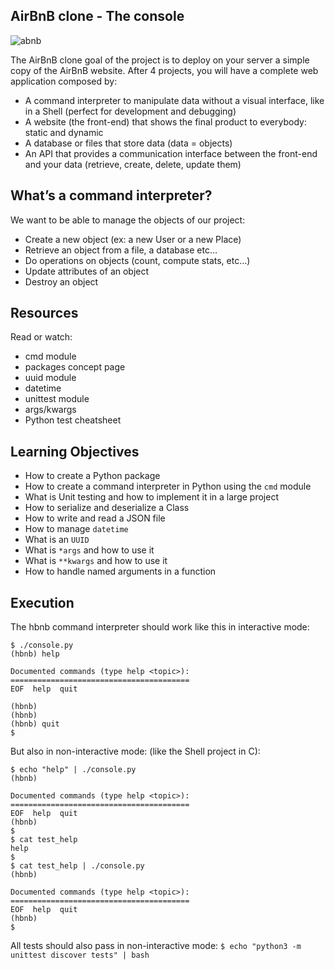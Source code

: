 ## AirBnB clone - The console




![abnb](https://github.com/binbashz/holbertonschool-AirBnB_clone/assets/124454895/de1041e6-7c3d-41bb-8e5a-1c4272dc9c42)

The AirBnB clone goal of the project is to deploy on your server a simple copy of the AirBnB website. After 4 projects, you will have a complete web application composed by:

* A command interpreter to manipulate data without a visual interface, like in a Shell (perfect for development and debugging)
* A website (the front-end) that shows the final product to everybody: static and dynamic
* A database or files that store data (data = objects)
* An API that provides a communication interface between the front-end and your data (retrieve, create, delete, update them)




## What’s a command interpreter?

We want to be able to manage the objects of our project:

-   Create a new object (ex: a new User or a new Place)
-   Retrieve an object from a file, a database etc…
-   Do operations on objects (count, compute stats, etc…)
-   Update attributes of an object
-   Destroy an object

## [](https://github.com/AngeiraT/holbertonschool-AirBnB_clone#resources)Resources

Read or watch:

-   cmd module
-   packages concept page
-   uuid module
-   datetime
-   unittest module
-   args/kwargs
-   Python test cheatsheet

## [](https://github.com/AngeiraT/holbertonschool-AirBnB_clone#learning-objectives)Learning Objectives

-   How to create a Python package
-   How to create a command interpreter in Python using the `cmd` module
-   What is Unit testing and how to implement it in a large project
-   How to serialize and deserialize a Class
-   How to write and read a JSON file
-   How to manage `datetime`
-   What is an `UUID`
-   What is `*args` and how to use it
-   What is `**kwargs` and how to use it
-   How to handle named arguments in a function

## [](https://github.com/AngeiraT/holbertonschool-AirBnB_clone#execution)Execution

The hbnb command interpreter should work like this in interactive mode:

```
$ ./console.py
(hbnb) help

Documented commands (type help <topic>):
========================================
EOF  help  quit

(hbnb) 
(hbnb) 
(hbnb) quit
$
```

But also in non-interactive mode: (like the Shell project in C):

```
$ echo "help" | ./console.py
(hbnb)

Documented commands (type help <topic>):
========================================
EOF  help  quit
(hbnb) 
$
$ cat test_help
help
$
$ cat test_help | ./console.py
(hbnb)

Documented commands (type help <topic>):
========================================
EOF  help  quit
(hbnb) 
$
```

All tests should also pass in non-interactive mode: `$ echo "python3 -m unittest discover tests" | bash`
